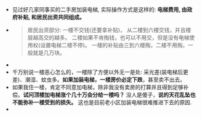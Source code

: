 - 见过好几家同事买的二手房加装电梯, 实际操作方式是这样的: **电梯费用, 由政府补贴, 和居民出资共同组成。**
- > 居民出资部分:
  一楼不交钱(还要拿补贴)，
  从二楼到六楼交钱，并且楼层越高交的越多。
  二楼如果不肯掏钱，也可以不用交，但是没有电梯使用权(设置电梯二楼不停)。
  一楼的补贴由三到六楼掏，二楼不用掏，一般就是几万块。
-
- 千万别说一楼恶心怎么的，一楼除了方便以外无一是处: 采光差(装电梯后更差)、潮湿、蚊虫多。**如果加装电梯，一楼房价必定下跌**，甚至卖不出去。
- 如果我住一楼，肯定不同意加电梯，除非我没有卖房的打算并且得到足够补偿。**试问顶楼加电梯涨个几十万会分给一楼吗？** 没人是傻子，**说的天花乱坠也不能弥补一楼受到的损失。** 这也是目前老小区加装电梯很难推进下去的原因.
-